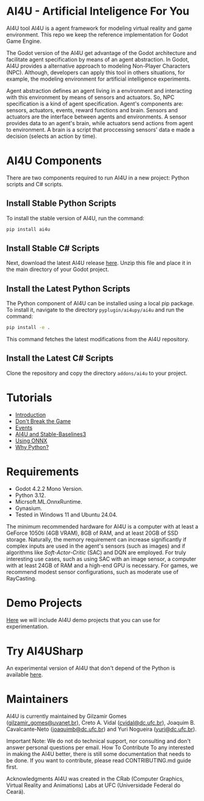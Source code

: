 # AI4U - Artificial Inteligence For You

AI4U tool AI4U is a agent framework for modeling virtual reality and game environment. This repo we keep the reference implementation for Godot Game Engine.

The Godot version of the AI4U get advantage of the Godot architecture and facilitate agent specification by means of an agent abstraction. In Godot, AI4U provides a alternative approach to modeling Non-Player Characters (NPC). Although, developers can apply this tool in others situations, for example, the modeling environment for artificial intelligence experiments.

Agent abstraction defines an agent living in a environment and interacting with this environment by means of sensors and actuators. So, NPC specification is a kind of agent specification. Agent's components are: sensors, actuators, events, reward functions and brain. Sensors and actuators are the interface between agents and environments. A sensor provides data to an agent's brain, while actuators send actions from agent to environment. A brain is a script that proccessing sensors' data e made a decision (selects an action by time).

# AI4U Components

There are two components required to run AI4U in a new project: Python scripts and C# scripts.

## Install Stable Python Scripts
To install the stable version of AI4U, run the command:

```bash
pip install ai4u
```

## Install Stable C# Scripts
Next, download the latest AI4U release [here](https://raw.githubusercontent.com/gilzamir18/AI4U/main/packages/ai4u.zip). Unzip this file and place it in the main directory of your Godot project.

## Install the Latest Python Scripts
The Python component of AI4U can be installed using a local pip package. To install it, navigate to the directory `pyplugin/ai4upy/ai4u` and run the command:

```bash
pip install -e .
```

This command fetches the latest modifications from the AI4U repository.

## Install the Latest C# Scripts
Clone the repository and copy the directory `addons/ai4u` to your project.

# Tutorials
* [Introduction](doc/introduction.md)
* [Don't Break the Game](doc/dontbreakthegame.md)
* [Events](doc/events.md)
* [AI4U and Stable-Baselines3](doc/stable_baselines3guide.md)
* [Using ONNX](doc/introductionwithonnxmodels.md)
* [Why Python?](doc/whypython.md)


# Requirements
* Godot 4.2.2 Mono Version.
* Python 3.12.
* Micrsoft.ML.OnnxRuntime.
* Gynasium.
* Tested in Windows 11 and Ubuntu 24.04.

The minimum recommended hardware for AI4U is a computer with at least a GeForce 1050ti (4GB VRAM), 8GB of RAM, and at least 20GB of SSD storage. Naturally, the memory requirement can increase significantly if complex inputs are used in the agent's sensors (such as images) and if algorithms like *Soft-Actor-Critic* (SAC) and DQN are employed. For truly interesting use cases, such as using SAC with an image sensor, a computer with at least 24GB of RAM and a high-end GPU is necessary. For games, we recommend modest sensor configurations, such as moderate use of RayCasting.

# Demo Projects
[Here](https://github.com/gilzamir18/ai4u_demo_projects) we will include AI4U demo projects that you can use for experimentation.

# Try AI4USharp
An experimental version of AI4U that don't depend of the Python is available [here](https://github.com/gilzamir18/AI4USharp).

# Maintainers
AI4U is currently maintained by Gilzamir Gomes (gilzamir_gomes@uvanet.br), Creto A. Vidal (cvidal@dc.ufc.br), Joaquim B. Cavalcante-Neto (joaquimb@dc.ufc.br) and Yuri Nogueira (yuri@dc.ufc.br).

Important Note: We do not do technical support, nor consulting and don't answer personal questions per email.
How To Contribute
To any interested in making the AI4U better, there is still some documentation that needs to be done. If you want to contribute, please read CONTRIBUTING.md guide first.

Acknowledgments
AI4U was created in the CRab (Computer Graphics, Virtual Reality and Animations) Labs at UFC (Universidade Federal do Ceará).
